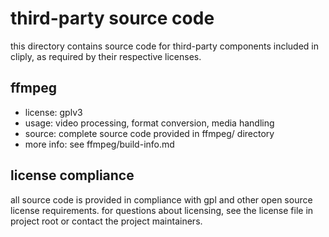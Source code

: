 # third-party source code

this directory contains source code for third-party components included in cliply, as required by their respective licenses.

## ffmpeg

- license: gplv3
- usage: video processing, format conversion, media handling
- source: complete source code provided in ffmpeg/ directory
- more info: see ffmpeg/build-info.md

## license compliance

all source code is provided in compliance with gpl and other open source license requirements. for questions about licensing, see the license file in project root or contact the project maintainers.
